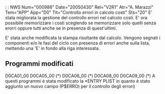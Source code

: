  :  : NWS Num="000986" Date="20050430" Rel="V2R1" Atr="A. Marazzi" Tem="APP" App="D0" Tit="Controllo errori in calcolo costi" Sts="20"
E' stata migliorata la gestione del controllo errori nel calcolo costi. E' ora possibile memorizzare
i costi sceglendo se memorizzare solo quelli senza erorri oppure tutti anche se in presenza di quest'ultimi.

E' stata anche modificata la stampa risultante dal calcolo. Vengono segnati i componenti e/o le fasi
del ciclo con presenza di errori anche sulla lista, mettendo una 'E' in fondo alla riga interessata.

Programmi modificati
--------------------
D0CA01_00
D0CA05_00  (\*)
D0CA06_00  (\*)
D0CA08_00
D0CA09_00
(\*) A questi programmi è stata modificato la \*ENTRY PLIST in quanto è stato aggiunto un nuovo campo (P$ERRO) per il controllo degli errori)
